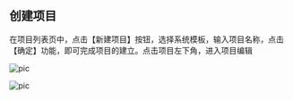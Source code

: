 ##  创建项目
在项目列表页中，点击【新建项目】按钮，选择系统模板，输入项目名称，点击【确定】功能，即可完成项目的建立。点击项目左下角，进入项目编辑

![pic](/images/view/4.png)

![pic](/images/view/5.png)
